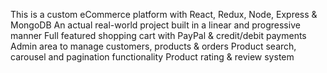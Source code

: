 This is a custom eCommerce platform with React, Redux, Node, Express & MongoDB
An actual real-world project built in a linear and progressive manner
Full featured shopping cart with PayPal & credit/debit payments
Admin area to manage customers, products & orders
Product search, carousel and pagination functionality
Product rating & review system 
